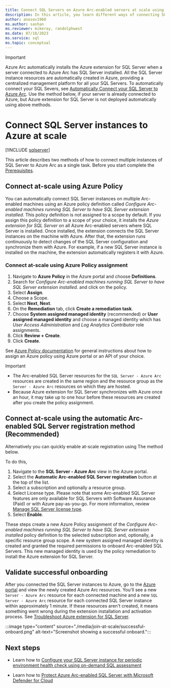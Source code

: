 ```yaml
---
title: Connect SQL Servers on Azure Arc-enabled servers at scale using Azure policy
description: In this article, you learn different ways of connecting SQL Server instances to Azure Arc at scale.
author: anosov1960
ms.author: sashan
ms.reviewer: mikeray, randolphwest
ms.date: 07/18/2023
ms.service: sql
ms.topic: conceptual
---
```

> [!IMPORTANT]  
> Azure Arc automatically installs the Azure extension for SQL Server when a server connected to Azure Arc has SQL Server installed. All the SQL Server instance resources are automatically created in Azure, providing a centralized management platform for all your SQL Servers.
To automatically connect your SQL Severs, see [Automatically Connect your SQL Server to Azure Arc](automatically-connect.md).
Use the method below, if your server is already connected to Azure, but Azure extension for SQL Server is not deployed automatically using above methods.
>

# Connect SQL Server instances to Azure at scale

[!INCLUDE [sqlserver](../../includes/applies-to-version/sqlserver.md)]

This article describes two methods of how to connect multiple instances of SQL Server to Azure Arc as a single task. Before you start complete the [Prerequisites](prerequisites.md#prerequisites).


## Connect at-scale using Azure Policy

You can automatically connect SQL Server instances on multiple Arc-enabled machines using an Azure policy definition called *Configure Arc-enabled machines running SQL Server to have SQL Server extension installed*. This policy definition is not assigned to a scope by default. If you assign this policy definition to a scope of your choice, it installs the *Azure extension for SQL Server* on all Azure Arc-enabled servers where SQL Server is installed. Once installed, the extension connects the SQL Server instances on the machine with Azure. After that, the extension runs continuously to detect changes of the SQL Server configuration and synchronize them with Azure. For example, if a new SQL Server instance is installed on the machine, the extension automatically registers it with Azure.


### Connect at-scale using Azure Policy assignment

 

1. Navigate to **Azure Policy** in the Azure portal and choose **Definitions**. 
1. Search for *Configure Arc-enabled machines running SQL Server to have SQL Server extension installed.* and click on the policy.
1. Select **Assign**. 
1. Choose a Scope.
1. Select **Next**, **Next**.
1. On the **Remediation** tab, click **Create a remediation task**.
1. Choose **System assigned managed identity** (recommended) or **User assigned managed identity** and choose a managed identity which has *User Access Administration* and *Log Analytics Contributor* role assignments. 
1. Click **Review + Create**.
1. Click **Create**.

See [Azure Policy documentation](/azure/governance/policy) for general instructions about how to assign an Azure policy using Azure portal or an API of your choice.

> [!IMPORTANT]
> - The Arc-enabled SQL Server resources for the `SQL Server - Azure Arc` resources are created in the same region and the resource group as the `Server - Azure Arc` resources on which they are hosted.
> - Because Azure extension for SQL Server synchronizes with Azure once an hour, it may take up to one hour before these resources are created after you create the policy assignment.

> 


## Connect at-scale using the automatic Arc-enabled SQL Server registration method (Recommended)

Alternatively you can quickly enable at-scale registration using The method below.

To do this,

1. Navigate to the **SQL Server - Azure Arc** view in the Azure portal.
1. Select the **Automatic Arc-enabled SQL Server registration** button at the top of the list.
1. Select a subscription and optionally a resource group.  
1. Select License type.  Please note that some Arc-enabled SQL Server features are only available for SQL Servers with Software Assurance (Paid) or with Azure pay-as-you-go. For more information, review [Manage SQL Server license type](manage-license-type.md).
1. Select **Enable**.

These steps create a new Azure Policy assignment of the *Configure Arc-enabled machines running SQL Server to have SQL Server extension installed* policy definition to the selected subscription and, optionally, a specific resource group scope. A new system assigned managed identity is created and granted the required permissions to onboard Arc-enabled SQL Servers. This new managed identity is used by the policy remediation to install the Azure extension for SQL Server.


## Validate successful onboarding

After you connected the SQL Server instances to Azure, go to the [Azure portal](https://aka.ms/azureportal) and view the newly created Azure Arc resources. You'll see a new `Server - Azure Arc` resource for each connected machine and a new `SQL Server - Azure Arc` resource for each connected SQL Server instance within approximately 1 minute. If these resources aren't created, it means something went wrong during the extension installation and activation process. See [Troubleshoot Azure extension for SQL Server](troubleshoot-deployment.md).

:::image type="content" source="./media/join-at-scale/successful-onboard.png" alt-text="Screenshot showing a successful onboard.":::



## Next steps

- Learn how to [Configure your SQL Server instance for periodic environment health check using on-demand SQL assessment](assess.md)

- Learn how to [Protect Azure Arc-enabled SQL Server with Microsoft Defender for Cloud](configure-advanced-data-security.md)
